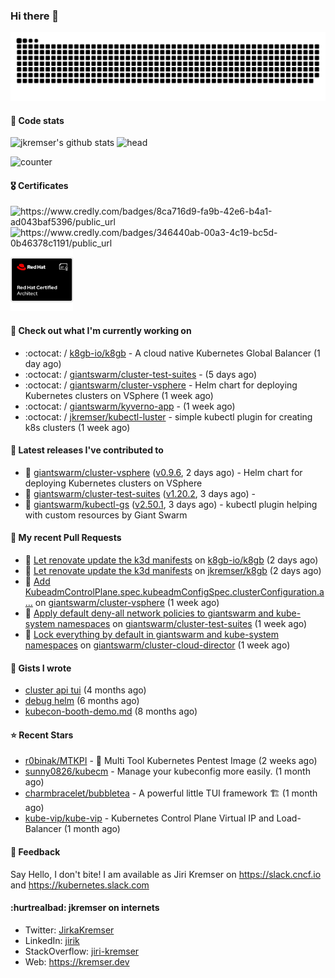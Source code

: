 ### Hi there 👋

<picture>
  <source media="(prefers-color-scheme: dark)" srcset="github-snake-dark.svg" />
  <source media="(prefers-color-scheme: light)" srcset="github-snake.svg" />
  <img alt="github-snake" src="github-snake.svg" />
</picture>

#### 📱 Code stats

![jkremser's github stats](https://github-readme-stats.vercel.app/api?username=jkremser&count_private=true&show_icons=true&hide_border=false&theme=tokyonight&title_color=5bcdec&bg_color=0d1117&border_radius=false) ![head](https://user-images.githubusercontent.com/535866/175570014-71166aaa-95f7-4a4f-869c-93a16481de4e.jpeg)



![counter](https://komarev.com/ghpvc/?username=jkremser&color=5bcdec&style=for-the-badge)

#### 🎖 Certificates
<p align="left">
    <a style="text-decoration: none !important;" href="https://www.credly.com/badges/8ca716d9-fa9b-42e6-b4a1-ad043baf5396/public_url">
        <img src="https://training.linuxfoundation.org/wp-content/uploads/2022/11/CKA.png" alt="https://www.credly.com/badges/8ca716d9-fa9b-42e6-b4a1-ad043baf5396/public_url" width="110" height="110"/>
    </a>
    <a style="text-decoration: none !important;" href="https://www.credly.com/badges/346440ab-00a3-4c19-bc5d-0b46378c1191/public_url">
        <img src="https://training.linuxfoundation.org/wp-content/uploads/2022/11/CKS.png" alt="https://www.credly.com/badges/346440ab-00a3-4c19-bc5d-0b46378c1191/public_url" width="110" height="110"/>
    </a>
    <a style="text-decoration: none !important;" href="https://rhtapps.redhat.com/verify/?certId=120-194-022">
        <img src="./rhca.png" alt="https://rhtapps.redhat.com/verify/?certId=120-194-022" width="100" height="100"/>
    </a>
</p>

#### 👷 Check out what I'm currently working on

- :octocat: / [k8gb-io/k8gb](https://github.com/k8gb-io/k8gb) - A cloud native Kubernetes Global Balancer (1 day ago)
- :octocat: / [giantswarm/cluster-test-suites](https://github.com/giantswarm/cluster-test-suites) -  (5 days ago)
- :octocat: / [giantswarm/cluster-vsphere](https://github.com/giantswarm/cluster-vsphere) - Helm chart for deploying Kubernetes clusters on VSphere (1 week ago)
- :octocat: / [giantswarm/kyverno-app](https://github.com/giantswarm/kyverno-app) -  (1 week ago)
- :octocat: / [jkremser/kubectl-luster](https://github.com/jkremser/kubectl-luster) - simple kubectl plugin for creating k8s clusters (1 week ago)

#### 🔭 Latest releases I've contributed to

- 🎉 [giantswarm/cluster-vsphere](https://github.com/giantswarm/cluster-vsphere) ([v0.9.6](https://github.com/giantswarm/cluster-vsphere/releases/tag/v0.9.6), 2 days ago) - Helm chart for deploying Kubernetes clusters on VSphere
- 🎉 [giantswarm/cluster-test-suites](https://github.com/giantswarm/cluster-test-suites) ([v1.20.2](https://github.com/giantswarm/cluster-test-suites/releases/tag/v1.20.2), 3 days ago) - 
- 🎉 [giantswarm/kubectl-gs](https://github.com/giantswarm/kubectl-gs) ([v2.50.1](https://github.com/giantswarm/kubectl-gs/releases/tag/v2.50.1), 3 days ago) - kubectl plugin helping with custom resources by Giant Swarm

#### 🔨 My recent Pull Requests

- 💪 [Let renovate update the k3d manifests](https://github.com/k8gb-io/k8gb/pull/1349) on [k8gb-io/k8gb](https://github.com/k8gb-io/k8gb) (2 days ago)
- 💪 [Let renovate update the k3d manifests](https://github.com/jkremser/k8gb/pull/74) on [jkremser/k8gb](https://github.com/jkremser/k8gb) (2 days ago)
- 💪 [Add KubeadmControlPlane.spec.kubeadmConfigSpec.clusterConfiguration.a…](https://github.com/giantswarm/cluster-vsphere/pull/130) on [giantswarm/cluster-vsphere](https://github.com/giantswarm/cluster-vsphere) (1 week ago)
- 💪 [Apply default deny-all network policies to giantswarm and kube-system namespaces](https://github.com/giantswarm/cluster-test-suites/pull/159) on [giantswarm/cluster-test-suites](https://github.com/giantswarm/cluster-test-suites) (1 week ago)
- 💪 [Lock everything by default in giantswarm and kube-system namespaces](https://github.com/giantswarm/cluster-cloud-director/pull/227) on [giantswarm/cluster-cloud-director](https://github.com/giantswarm/cluster-cloud-director) (1 week ago)

#### 📓 Gists I wrote

- [cluster api tui](https://gist.github.com/176c5bae04a9db8feea0f72217e8eff5) (4 months ago)
- [debug helm](https://gist.github.com/40bc6009eefdea63b57854becf8409a5) (6 months ago)
- [kubecon-booth-demo.md](https://gist.github.com/8ec12c94e4ff2fc8aa0ee0754363a035) (8 months ago)

#### ⭐ Recent Stars

- [r0binak/MTKPI](https://github.com/r0binak/MTKPI) - 🧰 Multi Tool Kubernetes Pentest Image  (2 weeks ago)
- [sunny0826/kubecm](https://github.com/sunny0826/kubecm) - Manage your kubeconfig more easily. (1 month ago)
- [charmbracelet/bubbletea](https://github.com/charmbracelet/bubbletea) - A powerful little TUI framework 🏗 (1 month ago)
- [kube-vip/kube-vip](https://github.com/kube-vip/kube-vip) - Kubernetes Control Plane Virtual IP and Load-Balancer (1 month ago)

#### 💬 Feedback

Say Hello, I don't bite! I am available as Jiri Kremser on https://slack.cncf.io and https://kubernetes.slack.com


#### :hurtrealbad: jkremser on internets

- Twitter: <a href="https://twitter.com/JirkaKremser">JirkaKremser</a>
- LinkedIn: <a href="https://www.linkedin.com/in/jirik/">jirik</a>
- StackOverflow: <a href="https://stackoverflow.com/users/1594980/jiri-kremser">jiri-kremser</a>
- Web: https://kremser.dev